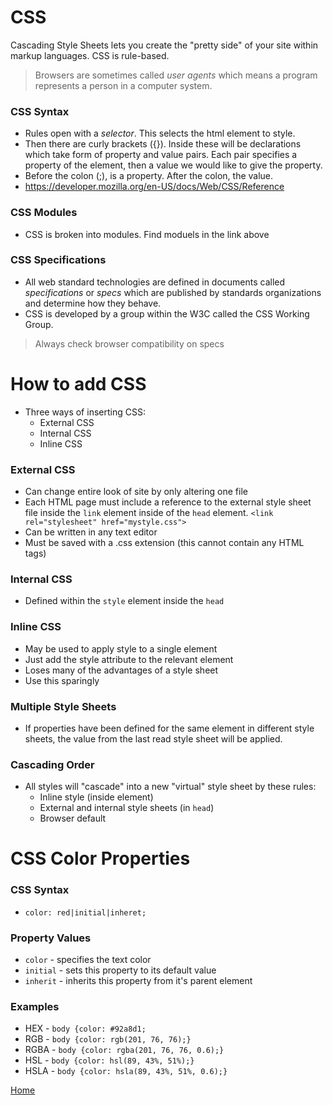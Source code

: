 # CSS
Cascading Style Sheets lets you create the "pretty side" of your site within markup languages. CSS is rule-based.

> Browsers are sometimes called _user agents_ which means a program represents a person in a computer system.

### CSS Syntax
* Rules open with a *selector*. This selects the html element to style.
* Then there are curly brackets ({}). Inside these will be declarations which take form of property and value pairs. Each pair specifies a property of the element, then  a value we would like to give the property.
* Before the colon (;), is a property. After the colon, the value. 
* https://developer.mozilla.org/en-US/docs/Web/CSS/Reference

### CSS Modules
* CSS is broken into modules. Find moduels in the link above

### CSS Specifications
* All web standard technologies are defined in documents called *specifications* or *specs* which are published by standards organizations and determine how they behave.
* CSS is developed by a group within the W3C called the CSS Working Group.

> Always check browser compatibility on specs


# How to add CSS
* Three ways of inserting CSS:
  * External CSS
  * Internal CSS
  * Inline CSS

### External CSS
* Can change entire look of site by only altering one file
* Each HTML page must include a reference to the external style sheet file inside the `link` element inside of the `head` element. `<link rel="stylesheet" href="mystyle.css">`
* Can be written in any text editor
* Must be saved with a .css extension (this cannot contain any HTML tags)

### Internal CSS
* Defined within the `style` element inside the `head`

### Inline CSS
* May be used to apply style to a single element
* Just add the style attribute to the relevant element
* Loses many of the advantages of a style sheet
* Use this sparingly

### Multiple Style Sheets
* If properties have been defined for the same element in different style sheets, the value from the last read style sheet will be applied.

### Cascading Order
* All styles will "cascade" into a new "virtual" style sheet by these rules:
  * Inline style (inside element)
  * External and internal style sheets (in `head`)
  * Browser default

# CSS Color Properties

### CSS Syntax
* `color: red|initial|inheret;`

### Property Values
* `color` - specifies the text color
* `initial` - sets this property to its default value
* `inherit` - inherits this property from it's parent element

### Examples
* HEX - `body {color: #92a8d1;`
* RGB - `body {color: rgb(201, 76, 76);}   `
* RGBA - `body {color: rgba(201, 76, 76, 0.6);}`
* HSL - `body {color: hsl(89, 43%, 51%);}`
* HSLA - `body {color: hsla(89, 43%, 51%, 0.6);}`

[Home](reading-notes.md)



